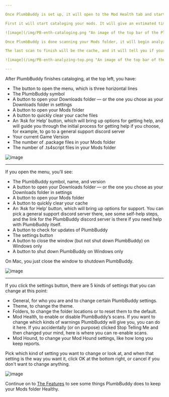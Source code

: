 ```yaml
---

Once PlumbBuddy is set up, it will open to the Mod Health tab and start scanning your Mods folder.

First it will start cataloging your mods. It will give an estimated time of how long that will take at the top, and there will be a progress bar. You shouldn’t start the game or make changes to your mods folder while this is happening — it will stop PlumbBuddy's cataloging, and the game may not be able to access all of the files it needs to access.

![image](/img/PB-enth-cataloging.png "An image of the top bar of the PlumbBuddy app, with a Cataloging Mods bar filling towards a timer counting down")

Once PlumbBuddy is done scanning your Mods folder, it will begin analyzing your cache files to see if they need to be deleted. You can go ahead and make changes now. If PlumbBuddy found things that need to be fixed, you can fix them, or you can start your game if you want to play.

The last scan to finish will be the cache, and it will tell you if your cache is fine or needs to be deleted, or if there are no cache files. Typically, you'll be advised to clear your cache if you've removed files from your Mods folder, to delete any remaining data that the game is trying to hold onto from them, or if you've *moved* files in your Mods folder, such as by renaming a folder, so that one file that was overriding another is now being overridden.

![image](/img/PB-enth-analyzing-top.png "An image of the top bar of the PlumbBuddy app, with an Analyzing Topograpy notification")

---
```


After PlumbBuddy finishes cataloging, at the top left, you have:

* The button to open the menu, which is three horizontal lines
* The PlumbBuddy symbol
* A button to open your Downloads folder — or the one you chose as your Downloads folder in settings
* A button to open your Mods folder
* A button to quickly clear your cache files
* An ‘Ask for Help’ button, which will bring up options for getting help, and will guide you through the initial process for getting help if you choose, for example, to go to a general support discord server
* Your current Game Version
* The number of .package files in your Mods folder
* The number of .ts4script files in your Mods folder

![image](/img/PB-enth-top-menu.png "An image of the top bar of the PlumbBuddy app, with the buttons described above")

---

If you open the menu, you’ll see:

* The PlumbBuddy symbol, name, and version
* A button to open your Downloads folder — or the one you chose as your Downloads folder in settings
* A button to open your Mods folder
* A button to quickly clear your cache
* An ‘Ask for Help’ button, which will bring up options for support. You can pick a general support discord server there, see some self-help steps, and the link for the PlumbBuddy discord server is there if you need help with PlumbBuddy itself.
* A button to check for updates of PlumbBuddy
* The settings button
* A button to close the window (but not shut down PlumbBuddy) on Windows only
* A button to shut down PlumbBuddy on Windows only

On Mac, you just close the window to shutdown PlumbBuddy.

![image](/img/PB-menu.png "PlumbBuddy's menu, as described above")

---

If you click the settings button, there are 5 kinds of settings that you can change at this point:

* General, for who you are and to change certain PlumbBuddy settings.
* Theme, to change the theme.
* Folders, to change the folder locations or to reset them to the default.
* Mod Health, to enable or disable PlumbBuddy’s scans. If you want to change which kinds of warnings PlumbBuddy will give you, you can do it here. If you accidentally (or on purpose) clicked Stop Telling Me and then changed your mind, here is where you can re-enable scans.
* Mod Hound, to change your Mod Hound settings, like how long you keep reports.

Pick which kind of setting you want to change or look at, and when that setting is the way you want it, click OK at the bottom right, or cancel if you don't want to change anything.

![image](/img/PB-enth-settings.png "An image of the General tab of PlumbBuddy's settings, showing that the current user is an Enthusiast Player, with 'Automatically check for updates' and 'Offer to find mod update news when the game is patched' toggled off, 'Generate global manifest package' toddled on, and 'Show an icon in the system tray' toggled off, and the other tabs along the top")

Continue on to [The Features](https://plumbbuddy.app/text-guides/enthusiast-features) to see some things PlumbBuddy does to keep your Mods folder Healthy.